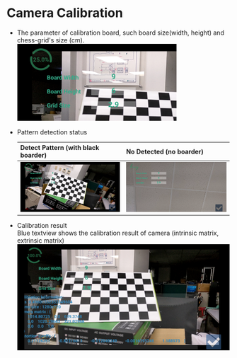Camera Calibration
=====

* The parameter of calibration board, such board size(width, height) and chess-grid's size (cm).<br>
  ![](./calibration_parameters.png)

* Pattern detection status<br>

  | Detect Pattern (with black boarder)   | No Detected  (no boarder)          |
  | ------------------------------------- | ---------------------------------- |
  | ![](./calibration_detected.png)       | ![](./calibration_no_detected.png) |

* Calibration result<br>
  Blue textview shows the calibration result of camera (intrinsic matrix, extrinsic matrix) <br>
  ![](./calibration_result.png)